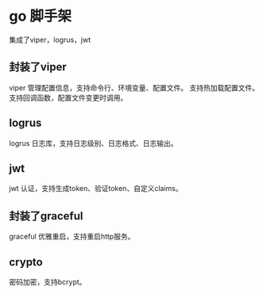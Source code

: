 # go 脚手架
集成了viper，logrus，jwt

## 封装了viper
viper 管理配置信息，支持命令行、环境变量、配置文件。
支持热加载配置文件。支持回调函数，配置文件变更时调用。

## logrus
logrus 日志库，支持日志级别、日志格式、日志输出。

## jwt
jwt 认证，支持生成token、验证token、自定义claims。

## 封装了graceful
graceful 优雅重启，支持重启http服务。

## crypto
密码加密，支持bcrypt。
